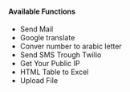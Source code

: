 <h4>Available Functions</h4>

<ul>
  <li>Send Mail</li>
  <li>Google translate</li>
  <li>Conver number to arabic letter</li>
  <li>Send SMS Trough Twilio</li>
  <li>Get Your Public IP</li>
  <li>HTML Table to Excel</li>
  <li>Upload File</li>
</ul>
